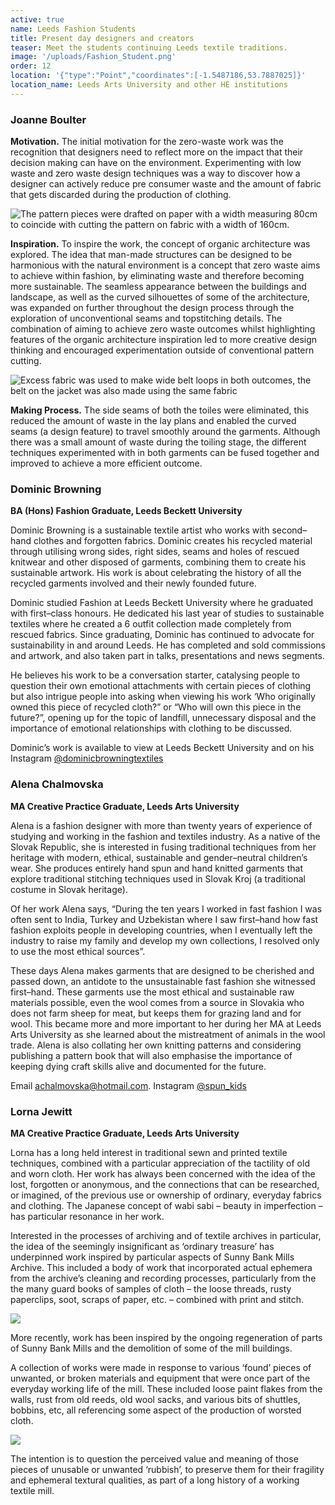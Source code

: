 ```yaml
---
active: true
name: Leeds Fashion Students
title: Present day designers and creators
teaser: Meet the students continuing Leeds textile traditions.
image: '/uploads/Fashion_Student.png'
order: 12
location: '{"type":"Point","coordinates":[-1.5487186,53.7887025]}'
location_name: Leeds Arts University and other HE institutions
---
```

### Joanne Boulter

**Motivation.** The initial motivation for the zero-waste work was the recognition that designers need to reflect more on the impact that their decision making can have on the environment. Experimenting with low waste and zero waste design techniques was a way to discover how a designer can actively reduce pre consumer waste and the amount of fabric that gets discarded during the production of clothing.

![](/uploads/boulter2.jpg "The pattern pieces were drafted on paper with a width measuring 80cm to coincide with cutting the pattern on fabric with a width of 160cm.")

**Inspiration.** To inspire the work, the concept of organic architecture was explored. The idea that man-made structures can be designed to be harmonious with the natural environment is a concept that zero waste aims to achieve within fashion, by eliminating waste and therefore becoming more sustainable. The seamless appearance between the buildings and landscape, as well as the curved silhouettes of some of the architecture, was expanded on further throughout the design process through the exploration of unconventional seams and topstitching details. The combination of aiming to achieve zero waste outcomes whilst highlighting features of the organic architecture inspiration led to more creative design thinking and encouraged experimentation outside of conventional pattern cutting.

![](/uploads/boulter1.jpg "Excess fabric was used to make wide belt loops in both outcomes, the belt on the jacket was also made using the same fabric")

**Making Process.** The side seams of both the toiles were eliminated, this reduced the amount of waste in the lay plans and enabled the curved seams (a design feature) to travel smoothly around the garments. Although there was a small amount of waste during the toiling stage, the different techniques experimented with in both garments can be fused together and improved to achieve a more efficient outcome.

### Dominic Browning

**BA (Hons) Fashion Graduate, Leeds Beckett University**

Dominic Browning is a sustainable textile artist who works with second–hand clothes and forgotten fabrics. Dominic creates his recycled material through utilising wrong sides, right sides, seams and holes of rescued knitwear and other disposed of garments, combining them to create his sustainable artwork. His work is about celebrating the history of all the recycled garments involved and their newly founded future.

Dominic studied Fashion at Leeds Beckett University where he graduated with first–class honours. He dedicated his last year of studies to sustainable textiles where he created a 6 outfit collection made completely from rescued fabrics. Since graduating, Dominic has continued to advocate for sustainability in and around Leeds. He has completed and sold commissions and artwork, and also taken part in talks, presentations and news segments.

He believes his work to be a conversation starter, catalysing people to question their own emotional attachments with certain pieces of clothing but also intrigue people into asking when viewing his work ‘Who originally owned this piece of recycled cloth?” or “Who will own this piece in the future?”, opening up for the topic of landfill, unnecessary disposal and the importance of emotional relationships with clothing to be discussed.

Dominic’s work is available to view at Leeds Beckett University and on his Instagram [@dominicbrowningtextiles](https://www.instagram.com/dominicbrowningtextiles)

### Alena Chalmovska

**MA Creative Practice Graduate, Leeds Arts University**

Alena is a fashion designer with more than twenty years of experience of studying and working in the fashion and textiles industry. As a native of the Slovak Republic, she is interested in fusing traditional techniques from her heritage with modern, ethical, sustainable and gender–neutral children’s wear. She produces entirely hand spun and hand knitted garments that explore traditional stitching techniques used in Slovak Kroj (a traditional costume in Slovak heritage).

Of her work Alena says, “During the ten years I worked in fast fashion I was often sent to India, Turkey and Uzbekistan where I saw first–hand how fast fashion exploits people in developing countries, when I eventually left the industry to raise my family and develop my own collections, I resolved only to use the most ethical sources”.

These days Alena makes garments that are designed to be cherished and passed down, an antidote to the unsustainable fast fashion she witnessed first–hand. These garments use the most ethical and sustainable raw materials possible, even the wool comes from a source in Slovakia who does not farm sheep for meat, but keeps them for grazing land and for wool. This became more and more important to her during her MA at Leeds Arts University as she learned about the mistreatment of animals in the wool trade.
Alena is also collating her own knitting patterns and considering publishing a pattern book that will also emphasise the importance of keeping dying craft skills alive and documented for the future.

Email [achalmovska@hotmail.com](mailto:achalmovska@hotmail.com). Instagram [@spun_kids](https://omstagram.com/spun_kids)


### Lorna Jewitt

**MA Creative Practice Graduate, Leeds Arts University**

Lorna has a long held interest in traditional sewn and printed textile techniques, combined with a particular appreciation of the tactility of old and worn cloth. Her work has always been concerned with the idea of the lost, forgotten or anonymous, and the connections that can be researched, or imagined, of the previous use or ownership of ordinary, everyday fabrics and clothing. The Japanese concept of wabi sabi – beauty in imperfection – has particular resonance in her work.

Interested in the processes of archiving and of textile archives in particular, the idea of the seemingly insignificant as ‘ordinary treasure’ has underpinned work inspired by particular aspects of Sunny Bank Mills Archive. This included a body of work that incorporated actual ephemera from the archive’s cleaning and recording processes, particularly from the the many guard books of samples of cloth – the loose threads, rusty paperclips, soot, scraps of paper, etc. – combined with print and stitch.

![](/uploads/jewitt-1.jpg)

More recently, work has been inspired by the ongoing regeneration of parts of Sunny Bank Mills and the demolition of some of the mill buildings.

A collection of works were made in response to various ‘found’ pieces of unwanted, or broken materials and equipment that were once part of the everyday working life of the mill. These included loose paint flakes from the walls, rust from old reeds, old wool sacks, and various bits of shuttles, bobbins, etc, all referencing some aspect of the production of worsted cloth.

![](/uploads/jewitt-2.jpg)

The intention is to question the perceived value and meaning of those pieces of unusable or unwanted ‘rubbish’, to preserve them for their fragility and ephemeral textural qualities, as part of a long history of a working textile mill.